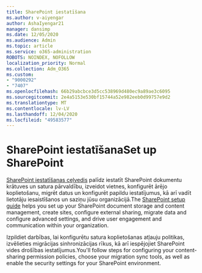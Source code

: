 ```yaml
---
title: SharePoint iestatīšana
ms.author: v-aiyengar
author: AshaIyengar21
manager: dansimp
ms.date: 12/05/2020
ms.audience: Admin
ms.topic: article
ms.service: o365-administration
ROBOTS: NOINDEX, NOFOLLOW
localization_priority: Normal
ms.collection: Adm_O365
ms.custom:
- "9000292"
- "7407"
ms.openlocfilehash: 66b29abcbce3d5cc538969d480ec9a89ae3c6095
ms.sourcegitcommit: 2e4a5153e530bf15744a52e982eeb0d99757e9d2
ms.translationtype: MT
ms.contentlocale: lv-LV
ms.lasthandoff: 12/04/2020
ms.locfileid: "49583577"
---
```

# <a name="set-up-sharepoint"></a><span data-ttu-id="eeec8-102">SharePoint iestatīšana</span><span class="sxs-lookup"><span data-stu-id="eeec8-102">Set up SharePoint</span></span>

<span data-ttu-id="eeec8-103">[SharePoint iestatīšanas ceļvedis](https://go.microsoft.com/fwlink/?linkid=2071425) palīdz iestatīt SharePoint dokumentu krātuves un satura pārvaldību, izveidot vietnes, konfigurēt ārējo koplietošanu, migrēt datus un konfigurēt papildu iestatījumus, kā arī vadīt lietotāju iesaistīšanos un saziņu jūsu organizācijā.</span><span class="sxs-lookup"><span data-stu-id="eeec8-103">The [SharePoint setup guide](https://go.microsoft.com/fwlink/?linkid=2071425) helps you set up your SharePoint document storage and content management, create sites, configure external sharing, migrate data and configure advanced settings, and drive user engagement and communication within your organization.</span></span>

<span data-ttu-id="eeec8-104">Izpildiet darbības, lai konfigurētu satura koplietošanas atļauju politikas, izvēlieties migrācijas sinhronizācijas rīkus, kā arī iespējojiet SharePoint vides drošības iestatījumus.</span><span class="sxs-lookup"><span data-stu-id="eeec8-104">You'll follow steps for configuring your content-sharing permission policies, choose your migration sync tools, as well as enable the security settings for your SharePoint environment.</span></span>
